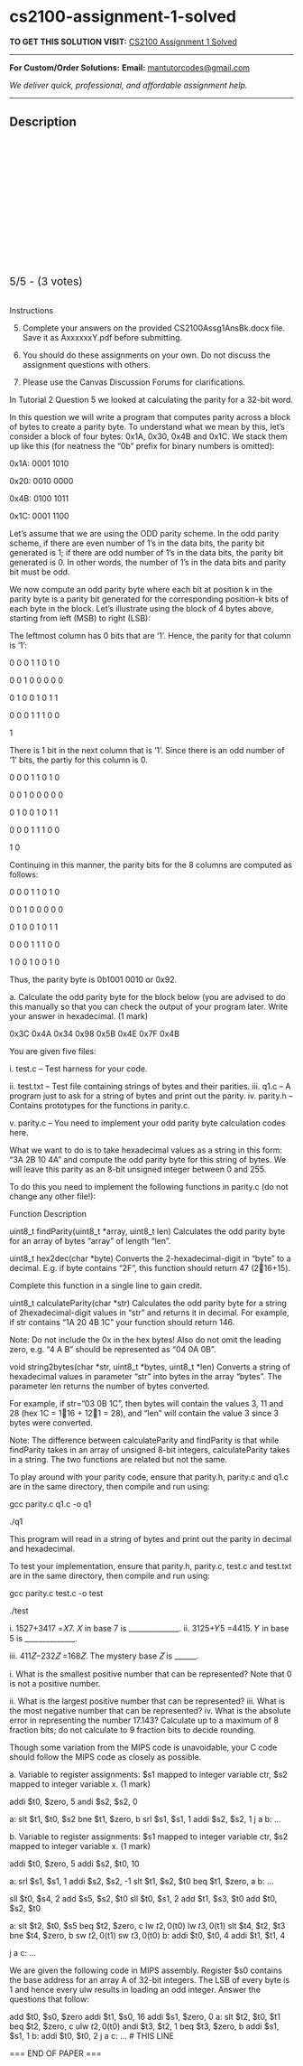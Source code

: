 # cs2100-assignment-1-solved
**TO GET THIS SOLUTION VISIT:** [CS2100 Assignment 1 Solved](https://mantutor.com/product/cs2100-computer-organization-solved/)


---

**For Custom/Order Solutions:** **Email:** mantutorcodes@gmail.com  

*We deliver quick, professional, and affordable assignment help.*

---

<h2>Description</h2>



<div class="kk-star-ratings kksr-auto kksr-align-center kksr-valign-top" data-payload="{&quot;align&quot;:&quot;center&quot;,&quot;id&quot;:&quot;112870&quot;,&quot;slug&quot;:&quot;default&quot;,&quot;valign&quot;:&quot;top&quot;,&quot;ignore&quot;:&quot;&quot;,&quot;reference&quot;:&quot;auto&quot;,&quot;class&quot;:&quot;&quot;,&quot;count&quot;:&quot;3&quot;,&quot;legendonly&quot;:&quot;&quot;,&quot;readonly&quot;:&quot;&quot;,&quot;score&quot;:&quot;5&quot;,&quot;starsonly&quot;:&quot;&quot;,&quot;best&quot;:&quot;5&quot;,&quot;gap&quot;:&quot;4&quot;,&quot;greet&quot;:&quot;Rate this product&quot;,&quot;legend&quot;:&quot;5\/5 - (3 votes)&quot;,&quot;size&quot;:&quot;24&quot;,&quot;title&quot;:&quot;CS2100  Assignment 1 Solved&quot;,&quot;width&quot;:&quot;138&quot;,&quot;_legend&quot;:&quot;{score}\/{best} - ({count} {votes})&quot;,&quot;font_factor&quot;:&quot;1.25&quot;}">

<div class="kksr-stars">

<div class="kksr-stars-inactive">
            <div class="kksr-star" data-star="1" style="padding-right: 4px">


<div class="kksr-icon" style="width: 24px; height: 24px;"></div>
        </div>
            <div class="kksr-star" data-star="2" style="padding-right: 4px">


<div class="kksr-icon" style="width: 24px; height: 24px;"></div>
        </div>
            <div class="kksr-star" data-star="3" style="padding-right: 4px">


<div class="kksr-icon" style="width: 24px; height: 24px;"></div>
        </div>
            <div class="kksr-star" data-star="4" style="padding-right: 4px">


<div class="kksr-icon" style="width: 24px; height: 24px;"></div>
        </div>
            <div class="kksr-star" data-star="5" style="padding-right: 4px">


<div class="kksr-icon" style="width: 24px; height: 24px;"></div>
        </div>
    </div>

<div class="kksr-stars-active" style="width: 138px;">
            <div class="kksr-star" style="padding-right: 4px">


<div class="kksr-icon" style="width: 24px; height: 24px;"></div>
        </div>
            <div class="kksr-star" style="padding-right: 4px">


<div class="kksr-icon" style="width: 24px; height: 24px;"></div>
        </div>
            <div class="kksr-star" style="padding-right: 4px">


<div class="kksr-icon" style="width: 24px; height: 24px;"></div>
        </div>
            <div class="kksr-star" style="padding-right: 4px">


<div class="kksr-icon" style="width: 24px; height: 24px;"></div>
        </div>
            <div class="kksr-star" style="padding-right: 4px">


<div class="kksr-icon" style="width: 24px; height: 24px;"></div>
        </div>
    </div>
</div>


<div class="kksr-legend" style="font-size: 19.2px;">
            5/5 - (3 votes)    </div>
    </div>
&nbsp;

Instructions

5. Complete your answers on the provided CS2100Assg1AnsBk.docx file. Save it as AxxxxxxY.pdf before submitting.

7. You should do these assignments on your own. Do not discuss the assignment questions with others.

8. Please use the Canvas Discussion Forums for clarifications.

In Tutorial 2 Question 5 we looked at calculating the parity for a 32-bit word.

In this question we will write a program that computes parity across a block of bytes to create a parity byte. To understand what we mean by this, let’s consider a block of four bytes: 0x1A, 0x30, 0x4B and 0x1C. We stack them up like this (for neatness the “0b” prefix for binary numbers is omitted):

0x1A: 0001 1010

0x20: 0010 0000

0x4B: 0100 1011

0x1C: 0001 1100

Let’s assume that we are using the ODD parity scheme. In the odd parity scheme, if there are even number of 1’s in the data bits, the parity bit generated is 1; if there are odd number of 1’s in the data bits, the parity bit generated is 0. In other words, the number of 1’s in the data bits and parity bit must be odd.

We now compute an odd parity byte where each bit at position k in the parity byte is a parity bit generated for the corresponding position-k bits of each byte in the block. Let’s illustrate using the block of 4 bytes above, starting from left (MSB) to right (LSB):

The leftmost column has 0 bits that are ‘1’. Hence, the parity for that column is ‘1’:

0 0 0 1 1 0 1 0

0 0 1 0 0 0 0 0

0 1 0 0 1 0 1 1

0 0 0 1 1 1 0 0

1

There is 1 bit in the next column that is ‘1’. Since there is an odd number of ‘1’ bits, the partiy for this column is 0.

0 0 0 1 1 0 1 0

0 0 1 0 0 0 0 0

0 1 0 0 1 0 1 1

0 0 0 1 1 1 0 0

1 0

Continuing in this manner, the parity bits for the 8 columns are computed as follows:

0 0 0 1 1 0 1 0

0 0 1 0 0 0 0 0

0 1 0 0 1 0 1 1

0 0 0 1 1 1 0 0

1 0 0 1 0 0 1 0

Thus, the parity byte is 0b1001 0010 or 0x92.

a. Calculate the odd parity byte for the block below (you are advised to do this manually so that you can check the output of your program later. Write your answer in hexadecimal. (1 mark)

0x3C 0x4A 0x34 0x98 0x5B 0x4E 0x7F 0x4B

You are given five files:

i. test.c – Test harness for your code.

ii. test.txt – Test file containing strings of bytes and their parities. iii. q1.c – A program just to ask for a string of bytes and print out the parity. iv. parity.h – Contains prototypes for the functions in parity.c.

v. parity.c – You need to implement your odd parity byte calculation codes here.

What we want to do is to take hexadecimal values as a string in this form: “3A 2B 10 4A” and compute the odd parity byte for this string of bytes. We will leave this parity as an 8-bit unsigned integer between 0 and 255.

To do this you need to implement the following functions in parity.c (do not change any other file!):

Function Description

uint8_t findParity(uint8_t *array, uint8_t len) Calculates the odd parity byte for an array of bytes “array” of length “len”.

uint8_t hex2dec(char *byte) Converts the 2-hexadecimal-digit in “byte” to a decimal. E.g. if byte contains “2F”, this function should return 47 (216+15).

Complete this function in a single line to gain credit.

uint8_t calculateParity(char *str) Calculates the odd parity byte for a string of 2hexadecimal-digit values in “str” and returns it in decimal. For example, if str contains “1A 20 4B 1C” your function should return 146.

Note: Do not include the 0x in the hex bytes! Also do not omit the leading zero, e.g. “4 A B” should be represented as “04 0A 0B”.

void string2bytes(char *str, uint8_t *bytes, uint8_t *len) Converts a string of hexadecimal values in parameter “str” into bytes in the array “bytes”. The parameter len returns the number of bytes converted.

For example, if str=”03 0B 1C”, then bytes will contain the values 3, 11 and 28 (hex 1C = 116 + 121 = 28), and “len” will contain the value 3 since 3 bytes were converted.

Note: The difference between calculateParity and findParity is that while findParity takes in an array of unsigned 8-bit integers, calculateParity takes in a string. The two functions are related but not the same.

To play around with your parity code, ensure that parity.h, parity.c and q1.c are in the same directory, then compile and run using:

gcc parity.c q1.c -o q1

./q1

This program will read in a string of bytes and print out the parity in decimal and hexadecimal.

To test your implementation, ensure that parity.h, parity.c, test.c and test.txt are in the same directory, then compile and run using:

gcc parity.c test.c -o test

./test

i. 1527+3417 =𝑋7. 𝑋 in base 7 is ______________. ii. 3125+𝑌5 =4415. 𝑌 in base 5 is ______________.

iii. 411𝑍−232𝑍 =168𝑍. The mystery base 𝑍 is ______.

i. What is the smallest positive number that can be represented? Note that 0 is not a positive number.

ii. What is the largest positive number that can be represented? iii. What is the most negative number that can be represented? iv. What is the absolute error in representing the number 17.143? Calculate up to a maximum of 8 fraction bits; do not calculate to 9 fraction bits to decide rounding.

Though some variation from the MIPS code is unavoidable, your C code should follow the MIPS code as closely as possible.

a. Variable to register assignments: $s1 mapped to integer variable ctr, $s2 mapped to integer variable x. (1 mark)

addi $t0, $zero, 5 andi $s2, $s2, 0

a: slt $t1, $t0, $s2 bne $t1, $zero, b srl $s1, $s1, 1 addi $s2, $s2, 1 j a b: …

b. Variable to register assignments: $s1 mapped to integer variable ctr, $s2 mapped to integer variable x. (1 mark)

addi $t0, $zero, 5 addi $s2, $t0, 10

a: srl $s1, $s1, 1 addi $s2, $s2, -1 slt $t1, $s2, $t0 beq $t1, $zero, a b: …

sll $t0, $s4, 2 add $s5, $s2, $t0 sll $t0, $s1, 2 add $t1, $s3, $t0 add $t0, $s2, $t0

a: slt $t2, $t0, $s5 beq $t2, $zero, c lw $t2, 0($t0) lw $t3, 0($t1) slt $t4, $t2, $t3 bne $t4, $zero, b sw $t2, 0($t1) sw $t3, 0($t0) b: addi $t0, $t0, 4 addi $t1, $t1, 4

j a c: …

We are given the following code in MIPS assembly. Register $s0 contains the base address for an array A of 32-bit integers. The LSB of every byte is 1 and hence every ulw results in loading an odd integer. Answer the questions that follow:

add $t0, $s0, $zero addi $t1, $s0, 16 addi $s1, $zero, 0 a: slt $t2, $t0, $t1 beq $t2, $zero, c ulw $t2, 0($t0) andi $t3, $t2, 1 beq $t3, $zero, b addi $s1, $s1, 1 b: addi $t0, $t0, 2 j a c: … # THIS LINE

=== END OF PAPER ===
